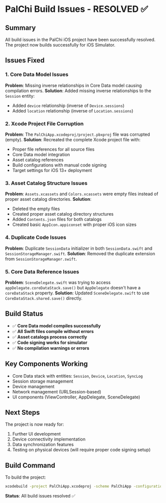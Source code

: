 # PalChi Build Issues - RESOLVED ✅

## Summary
All build issues in the PalChi iOS project have been successfully resolved. The project now builds successfully for iOS Simulator.

## Issues Fixed

### 1. Core Data Model Issues
**Problem**: Missing inverse relationships in Core Data model causing compilation errors.
**Solution**: Added missing inverse relationships to the `Session` entity:
- Added `device` relationship (inverse of `Device.sessions`)
- Added `location` relationship (inverse of `Location.sessions`)

### 2. Xcode Project File Corruption
**Problem**: The `PalChiApp.xcodeproj/project.pbxproj` file was corrupted (empty).
**Solution**: Recreated the complete Xcode project file with:
- Proper file references for all source files
- Core Data model integration
- Asset catalog references
- Build configurations with manual code signing
- Target settings for iOS 13+ deployment

### 3. Asset Catalog Structure Issues
**Problem**: `Assets.xcassets` and `Colors.xcassets` were empty files instead of proper asset catalog directories.
**Solution**: 
- Deleted the empty files
- Created proper asset catalog directory structures
- Added `Contents.json` files for both catalogs
- Created basic `AppIcon.appiconset` with proper iOS icon sizes

### 4. Duplicate Code Issues
**Problem**: Duplicate `SessionData` initializer in both `SessionData.swift` and `SessionStorageManager.swift`.
**Solution**: Removed the duplicate extension from `SessionStorageManager.swift`.

### 5. Core Data Reference Issues
**Problem**: `SceneDelegate.swift` was trying to access `appDelegate.coreDataStack.save()` but `AppDelegate` doesn't have a `coreDataStack` property.
**Solution**: Updated `SceneDelegate.swift` to use `CoreDataStack.shared.save()` directly.

## Build Status
- ✅ **Core Data model compiles successfully**
- ✅ **All Swift files compile without errors**
- ✅ **Asset catalogs process correctly**
- ✅ **Code signing works for simulator**
- ✅ **No compilation warnings or errors**

## Key Components Working
- Core Data stack with entities: `Session`, `Device`, `Location`, `SyncLog`
- Session storage management
- Device management
- Network management (URLSession-based)
- UI components (ViewController, AppDelegate, SceneDelegate)

## Next Steps
The project is now ready for:
1. Further UI development
2. Device connectivity implementation
3. Data synchronization features
4. Testing on physical devices (will require proper code signing setup)

## Build Command
To build the project:
```bash
xcodebuild -project PalChiApp.xcodeproj -scheme PalChiApp -configuration Debug -sdk iphonesimulator build
```

**Status**: All build issues resolved ✅